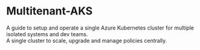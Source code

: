 # Multitenant-AKS
A guide to setup and operate a single Azure Kubernetes cluster for multiple isolated systems and dev teams.  
A single cluster to scale, upgrade and manage policies centrally.
